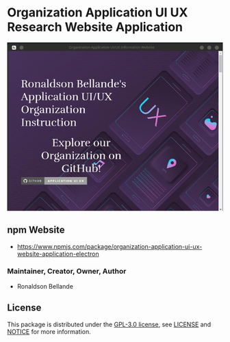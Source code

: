 # Organization Application UI UX Research Website Application 


![Screenshot](Application-Screenshot1.png)

## npm Website
- https://www.npmjs.com/package/organization-application-ui-ux-website-application-electron


### Maintainer, Creator, Owner, Author
* Ronaldson Bellande


## License
This package is distributed under the [GPL-3.0 license](https://www.gnu.org/licenses/gpl-3.0.en.html), see [LICENSE](https://github.com/Application-UI-UX/organization-application-ui-ux-website-application/blob/main/LICENSE) and [NOTICE](https://github.com/Application-UI-UX/organization-application-ui-ux-website-application/blob/main/LICENSE) for more information.
